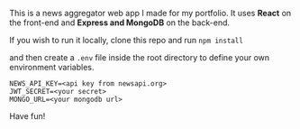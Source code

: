 This is a news aggregator web app I made for my portfolio.
It uses **React** on the front-end and **Express and MongoDB** on the back-end.

If you wish to run it locally, clone this repo and run `npm install`

and then create a `.env` file inside the root directory to define your own environment variables.

    NEWS_API_KEY=<api key from newsapi.org>
    JWT_SECRET=<your secret>
    MONGO_URL=<your mongodb url>

Have fun!
